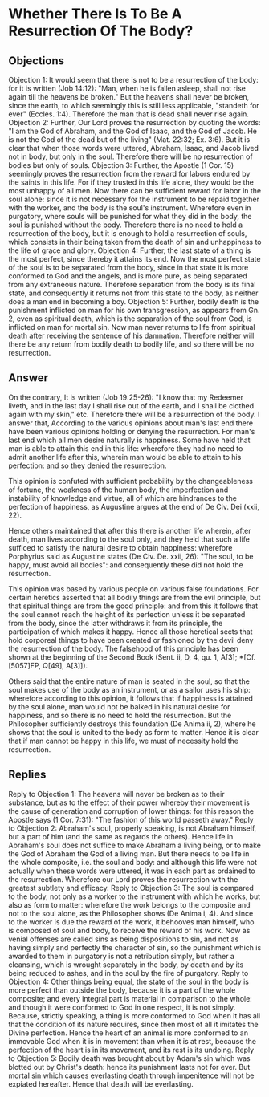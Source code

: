 # Whether There Is To Be A Resurrection Of The Body?
## Objections
Objection 1: It would seem that there is not to be a resurrection of the body: for it is written (Job 14:12): "Man, when he is fallen asleep, shall not rise again till the heavens be broken." But the heavens shall never be broken, since the earth, to which seemingly this is still less applicable, "standeth for ever" (Eccles. 1:4). Therefore the man that is dead shall never rise again.
Objection 2: Further, Our Lord proves the resurrection by quoting the words: "I am the God of Abraham, and the God of Isaac, and the God of Jacob. He is not the God of the dead but of the living" (Mat. 22:32; Ex. 3:6). But it is clear that when those words were uttered, Abraham, Isaac, and Jacob lived not in body, but only in the soul. Therefore there will be no resurrection of bodies but only of souls.
Objection 3: Further, the Apostle (1 Cor. 15) seemingly proves the resurrection from the reward for labors endured by the saints in this life. For if they trusted in this life alone, they would be the most unhappy of all men. Now there can be sufficient reward for labor in the soul alone: since it is not necessary for the instrument to be repaid together with the worker, and the body is the soul's instrument. Wherefore even in purgatory, where souls will be punished for what they did in the body, the soul is punished without the body. Therefore there is no need to hold a resurrection of the body, but it is enough to hold a resurrection of souls, which consists in their being taken from the death of sin and unhappiness to the life of grace and glory.
Objection 4: Further, the last state of a thing is the most perfect, since thereby it attains its end. Now the most perfect state of the soul is to be separated from the body, since in that state it is more conformed to God and the angels, and is more pure, as being separated from any extraneous nature. Therefore separation from the body is its final state, and consequently it returns not from this state to the body, as neither does a man end in becoming a boy.
Objection 5: Further, bodily death is the punishment inflicted on man for his own transgression, as appears from Gn. 2, even as spiritual death, which is the separation of the soul from God, is inflicted on man for mortal sin. Now man never returns to life from spiritual death after receiving the sentence of his damnation. Therefore neither will there be any return from bodily death to bodily life, and so there will be no resurrection.
## Answer
On the contrary, It is written (Job 19:25-26): "I know that my Redeemer liveth, and in the last day I shall rise out of the earth, and I shall be clothed again with my skin," etc. Therefore there will be a resurrection of the body.
I answer that, According to the various opinions about man's last end there have been various opinions holding or denying the resurrection. For man's last end which all men desire naturally is happiness. Some have held that man is able to attain this end in this life: wherefore they had no need to admit another life after this, wherein man would be able to attain to his perfection: and so they denied the resurrection.

This opinion is confuted with sufficient probability by the changeableness of fortune, the weakness of the human body, the imperfection and instability of knowledge and virtue, all of which are hindrances to the perfection of happiness, as Augustine argues at the end of De Civ. Dei (xxii, 22).

Hence others maintained that after this there is another life wherein, after death, man lives according to the soul only, and they held that such a life sufficed to satisfy the natural desire to obtain happiness: wherefore Porphyrius said as Augustine states (De Civ. De. xxii, 26): "The soul, to be happy, must avoid all bodies": and consequently these did not hold the resurrection.

This opinion was based by various people on various false foundations. For certain heretics asserted that all bodily things are from the evil principle, but that spiritual things are from the good principle: and from this it follows that the soul cannot reach the height of its perfection unless it be separated from the body, since the latter withdraws it from its principle, the participation of which makes it happy. Hence all those heretical sects that hold corporeal things to have been created or fashioned by the devil deny the resurrection of the body. The falsehood of this principle has been shown at the beginning of the Second Book (Sent. ii, D, 4, qu. 1, A[3]; *[Cf. [5057]FP, Q[49], A[3]]).

Others said that the entire nature of man is seated in the soul, so that the soul makes use of the body as an instrument, or as a sailor uses his ship: wherefore according to this opinion, it follows that if happiness is attained by the soul alone, man would not be balked in his natural desire for happiness, and so there is no need to hold the resurrection. But the Philosopher sufficiently destroys this foundation (De Anima ii, 2), where he shows that the soul is united to the body as form to matter. Hence it is clear that if man cannot be happy in this life, we must of necessity hold the resurrection.
## Replies
Reply to Objection 1: The heavens will never be broken as to their substance, but as to the effect of their power whereby their movement is the cause of generation and corruption of lower things: for this reason the Apostle says (1 Cor. 7:31): "The fashion of this world passeth away."
Reply to Objection 2: Abraham's soul, properly speaking, is not Abraham himself, but a part of him (and the same as regards the others). Hence life in Abraham's soul does not suffice to make Abraham a living being, or to make the God of Abraham the God of a living man. But there needs to be life in the whole composite, i.e. the soul and body: and although this life were not actually when these words were uttered, it was in each part as ordained to the resurrection. Wherefore our Lord proves the resurrection with the greatest subtlety and efficacy.
Reply to Objection 3: The soul is compared to the body, not only as a worker to the instrument with which he works, but also as form to matter: wherefore the work belongs to the composite and not to the soul alone, as the Philosopher shows (De Anima i, 4). And since to the worker is due the reward of the work, it behooves man himself, who is composed of soul and body, to receive the reward of his work. Now as venial offenses are called sins as being dispositions to sin, and not as having simply and perfectly the character of sin, so the punishment which is awarded to them in purgatory is not a retribution simply, but rather a cleansing, which is wrought separately in the body, by death and by its being reduced to ashes, and in the soul by the fire of purgatory.
Reply to Objection 4: Other things being equal, the state of the soul in the body is more perfect than outside the body, because it is a part of the whole composite; and every integral part is material in comparison to the whole: and though it were conformed to God in one respect, it is not simply. Because, strictly speaking, a thing is more conformed to God when it has all that the condition of its nature requires, since then most of all it imitates the Divine perfection. Hence the heart of an animal is more conformed to an immovable God when it is in movement than when it is at rest, because the perfection of the heart is in its movement, and its rest is its undoing.
Reply to Objection 5: Bodily death was brought about by Adam's sin which was blotted out by Christ's death: hence its punishment lasts not for ever. But mortal sin which causes everlasting death through impenitence will not be expiated hereafter. Hence that death will be everlasting.